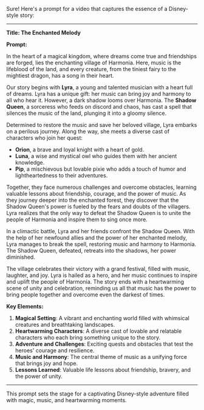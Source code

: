 Sure! Here's a prompt for a video that captures the essence of a Disney-style story:

---

**Title: The Enchanted Melody**

**Prompt:**

In the heart of a magical kingdom, where dreams come true and friendships are forged, lies the enchanting village of Harmonia. Here, music is the lifeblood of the land, and every creature, from the tiniest fairy to the mightiest dragon, has a song in their heart.

Our story begins with **Lyra**, a young and talented musician with a heart full of dreams. Lyra has a unique gift: her music can bring joy and harmony to all who hear it. However, a dark shadow looms over Harmonia. The **Shadow Queen**, a sorceress who feeds on discord and chaos, has cast a spell that silences the music of the land, plunging it into a gloomy silence.

Determined to restore the music and save her beloved village, Lyra embarks on a perilous journey. Along the way, she meets a diverse cast of characters who join her quest:

- **Orion**, a brave and loyal knight with a heart of gold.
- **Luna**, a wise and mystical owl who guides them with her ancient knowledge.
- **Pip**, a mischievous but lovable pixie who adds a touch of humor and lightheartedness to their adventures.

Together, they face numerous challenges and overcome obstacles, learning valuable lessons about friendship, courage, and the power of music. As they journey deeper into the enchanted forest, they discover that the Shadow Queen's power is fueled by the fears and doubts of the villagers. Lyra realizes that the only way to defeat the Shadow Queen is to unite the people of Harmonia and inspire them to sing once more.

In a climactic battle, Lyra and her friends confront the Shadow Queen. With the help of her newfound allies and the power of her enchanted melody, Lyra manages to break the spell, restoring music and harmony to Harmonia. The Shadow Queen, defeated, retreats into the shadows, her power diminished.

The village celebrates their victory with a grand festival, filled with music, laughter, and joy. Lyra is hailed as a hero, and her music continues to inspire and uplift the people of Harmonia. The story ends with a heartwarming scene of unity and celebration, reminding us all that music has the power to bring people together and overcome even the darkest of times.

**Key Elements:**

1. **Magical Setting**: A vibrant and enchanting world filled with whimsical creatures and breathtaking landscapes.
2. **Heartwarming Characters**: A diverse cast of lovable and relatable characters who each bring something unique to the story.
3. **Adventure and Challenges**: Exciting quests and obstacles that test the heroes' courage and resilience.
4. **Music and Harmony**: The central theme of music as a unifying force that brings joy and hope.
5. **Lessons Learned**: Valuable life lessons about friendship, bravery, and the power of unity.

---

This prompt sets the stage for a captivating Disney-style adventure filled with magic, music, and heartwarming moments.
